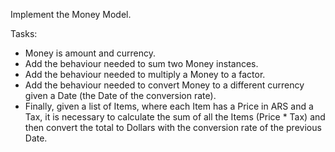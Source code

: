 Implement the Money Model.

Tasks:

- Money is amount and currency.
- Add the behaviour needed to sum two Money instances.
- Add the behaviour needed to multiply a Money to a factor.
- Add the behaviour needed to convert Money to a different currency given a Date (the Date of the conversion rate).
- Finally, given a list of Items, where each Item has a Price in ARS and a Tax, it is necessary to calculate
    the sum of all the Items (Price * Tax) and then convert the total to Dollars with the conversion rate of the
    previous Date.

